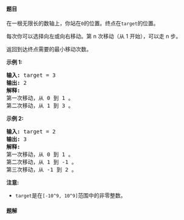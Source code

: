 #### 题目
<p>在一根无限长的数轴上，你站在<code>0</code>的位置。终点在<code>target</code>的位置。</p>

<p>每次你可以选择向左或向右移动。第 n 次移动（从 1 开始），可以走 n 步。</p>

<p>返回到达终点需要的最小移动次数。</p>

<p><strong>示例 1:</strong></p>

<pre>
<strong>输入:</strong> target = 3
<strong>输出:</strong> 2
<strong>解释:</strong>
第一次移动，从 0 到 1 。
第二次移动，从 1 到 3 。
</pre>

<p><strong>示例 2:</strong></p>

<pre>
<strong>输入:</strong> target = 2
<strong>输出:</strong> 3
<strong>解释:</strong>
第一次移动，从 0 到 1 。
第二次移动，从 1 到 -1 。
第三次移动，从 -1 到 2 。
</pre>

<p><strong>注意:</strong></p>

<ul>
	<li><code>target</code>是在<code>[-10^9, 10^9]</code>范围中的非零整数。</li>
</ul>


 #### 题解